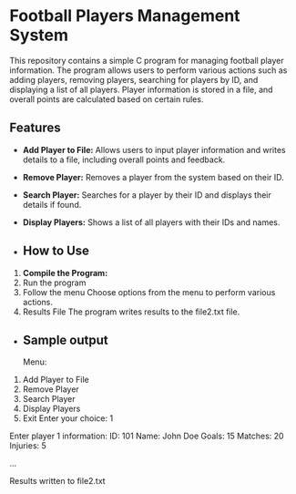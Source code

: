 # Football Players Management System

This repository contains a simple C program for managing football player information. The program allows users to perform various actions such as adding players, removing players, searching for players by ID, and displaying a list of all players. Player information is stored in a file, and overall points are calculated based on certain rules.

## Features

- **Add Player to File:** Allows users to input player information and writes details to a file, including overall points and feedback.

- **Remove Player:** Removes a player from the system based on their ID.

- **Search Player:** Searches for a player by their ID and displays their details if found.

- **Display Players:** Shows a list of all players with their IDs and names.

- ## How to Use

1. **Compile the Program:**
2. Run the program
3. Follow the menu
   Choose options from the menu to perform various actions.
4. Results File
   The program writes results to the file2.txt file.

- ## Sample output
  Menu:
1. Add Player to File
2. Remove Player
3. Search Player
4. Display Players
5. Exit
Enter your choice: 1

Enter player 1 information:
ID: 101
Name: John Doe
Goals: 15
Matches: 20
Injuries: 5

...

Results written to file2.txt

